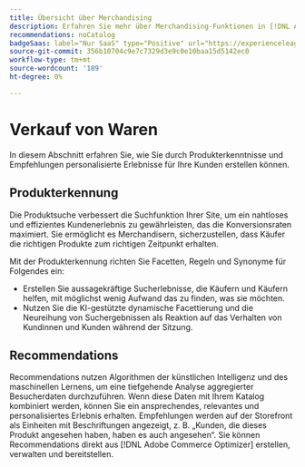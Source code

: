 ```yaml
---
title: Übersicht über Merchandising
description: Erfahren Sie mehr über Merchandising-Funktionen in [!DNL Adobe Commerce Optimizer].
recommendations: noCatalog
badgeSaas: label="Nur SaaS" type="Positive" url="https://experienceleague.adobe.com/en/docs/commerce/user-guides/product-solutions" tooltip="Gilt nur für Adobe Commerce as a Cloud Service- und Adobe Commerce Optimizer-Projekte (von Adobe verwaltete SaaS-Infrastruktur)."
source-git-commit: 356b10704c9e7c7329d3e9c0e10baa15d5142ec0
workflow-type: tm+mt
source-wordcount: '189'
ht-degree: 0%

---
```


# Verkauf von Waren

In diesem Abschnitt erfahren Sie, wie Sie durch Produkterkenntnisse und Empfehlungen personalisierte Erlebnisse für Ihre Kunden erstellen können.

## Produkterkennung

Die Produktsuche verbessert die Suchfunktion Ihrer Site, um ein nahtloses und effizientes Kundenerlebnis zu gewährleisten, das die Konversionsraten maximiert. Sie ermöglicht es Merchandisern, sicherzustellen, dass Käufer die richtigen Produkte zum richtigen Zeitpunkt erhalten.

Mit der Produkterkennung richten Sie Facetten, Regeln und Synonyme für Folgendes ein:

- Erstellen Sie aussagekräftige Sucherlebnisse, die Käufern und Käufern helfen, mit möglichst wenig Aufwand das zu finden, was sie möchten.
- Nutzen Sie die KI-gestützte dynamische Facettierung und die Neureihung von Suchergebnissen als Reaktion auf das Verhalten von Kundinnen und Kunden während der Sitzung.

## Recommendations

Recommendations nutzen Algorithmen der künstlichen Intelligenz und des maschinellen Lernens, um eine tiefgehende Analyse aggregierter Besucherdaten durchzuführen. Wenn diese Daten mit Ihrem Katalog kombiniert werden, können Sie ein ansprechendes, relevantes und personalisiertes Erlebnis erhalten. Empfehlungen werden auf der Storefront als Einheiten mit Beschriftungen angezeigt, z. B. „Kunden, die dieses Produkt angesehen haben, haben es auch angesehen“. Sie können Recommendations direkt aus [!DNL Adobe Commerce Optimizer] erstellen, verwalten und bereitstellen.
